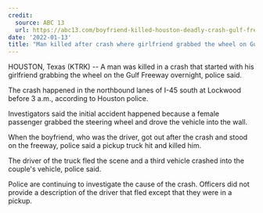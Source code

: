 ```yaml
---
credit:
  source: ABC 13
  url: https://abc13.com/boyfriend-killed-houston-deadly-crash-gulf-freeway-lockwood/11463479/
date: '2022-01-13'
title: "Man killed after crash where girlfriend grabbed the wheel on Gulf Freeway, HPD says"
---
```

HOUSTON, Texas (KTRK) -- A man was killed in a crash that started with his girlfriend grabbing the wheel on the Gulf Freeway overnight, police said.

The crash happened in the northbound lanes of I-45 south at Lockwood before 3 a.m., according to Houston police.

Investigators said the initial accident happened because a female passenger grabbed the steering wheel and drove the vehicle into the wall.

When the boyfriend, who was the driver, got out after the crash and stood on the freeway, police said a pickup truck hit and killed him.

The driver of the truck fled the scene and a third vehicle crashed into the couple's vehicle, police said.

Police are continuing to investigate the cause of the crash. Officers did not provide a description of the driver that fled except that they were in a pickup.
